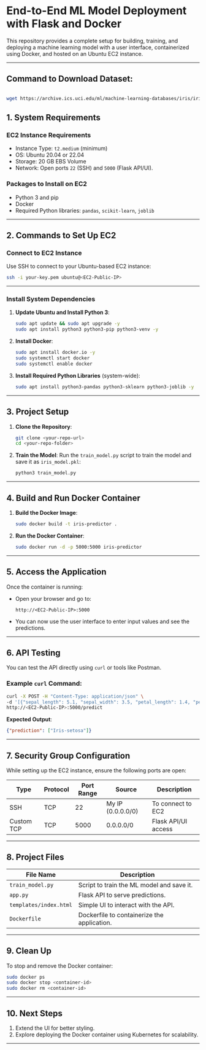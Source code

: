 

# **End-to-End ML Model Deployment with Flask and Docker**

This repository provides a complete setup for building, training, and deploying a machine learning model with a user interface, containerized using Docker, and hosted on an Ubuntu EC2 instance.

---
## **Command to Download Dataset:**
```bash

wget https://archive.ics.uci.edu/ml/machine-learning-databases/iris/iris.data -O iris.csv
```
## **1. System Requirements**

### **EC2 Instance Requirements**  
- Instance Type: `t2.medium` (minimum)  
- OS: Ubuntu 20.04 or 22.04  
- Storage: 20 GB EBS Volume  
- Network: Open ports `22` (SSH) and `5000` (Flask API/UI).

### **Packages to Install on EC2**
- Python 3 and pip  
- Docker  
- Required Python libraries: `pandas`, `scikit-learn`, `joblib`  

---

## **2. Commands to Set Up EC2**

### **Connect to EC2 Instance**
Use SSH to connect to your Ubuntu-based EC2 instance:
```bash
ssh -i your-key.pem ubuntu@<EC2-Public-IP>
```

---

### **Install System Dependencies**

1. **Update Ubuntu and Install Python 3**:
   ```bash
   sudo apt update && sudo apt upgrade -y
   sudo apt install python3 python3-pip python3-venv -y
   ```

2. **Install Docker**:
   ```bash
   sudo apt install docker.io -y
   sudo systemctl start docker
   sudo systemctl enable docker
   ```

3. **Install Required Python Libraries** (system-wide):
   ```bash
   sudo apt install python3-pandas python3-sklearn python3-joblib -y
   ```

---

## **3. Project Setup**

1. **Clone the Repository**:
   ```bash
   git clone <your-repo-url>
   cd <your-repo-folder>
   ```

2. **Train the Model**:
   Run the `train_model.py` script to train the model and save it as `iris_model.pkl`:
   ```bash
   python3 train_model.py
   ```

---

## **4. Build and Run Docker Container**

1. **Build the Docker Image**:
   ```bash
   sudo docker build -t iris-predictor .
   ```

2. **Run the Docker Container**:
   ```bash
   sudo docker run -d -p 5000:5000 iris-predictor
   ```

---

## **5. Access the Application**

Once the container is running:
- Open your browser and go to:
   ```
   http://<EC2-Public-IP>:5000
   ```

- You can now use the user interface to enter input values and see the predictions.

---

## **6. API Testing**

You can test the API directly using `curl` or tools like Postman.

### **Example `curl` Command**:
```bash
curl -X POST -H "Content-Type: application/json" \
-d '[{"sepal_length": 5.1, "sepal_width": 3.5, "petal_length": 1.4, "petal_width": 0.2}]' \
http://<EC2-Public-IP>:5000/predict
```

**Expected Output**:
```json
{"prediction": ["Iris-setosa"]}
```

---

## **7. Security Group Configuration**

While setting up the EC2 instance, ensure the following ports are open:

| Type          | Protocol | Port Range | Source           | Description            |
|---------------|----------|------------|------------------|------------------------|
| SSH           | TCP      | 22         | My IP (0.0.0.0/0)| To connect to EC2      |
| Custom TCP    | TCP      | 5000       | 0.0.0.0/0        | Flask API/UI access    |

---

## **8. Project Files**

| File Name         | Description                                      |
|--------------------|--------------------------------------------------|
| `train_model.py`   | Script to train the ML model and save it.        |
| `app.py`           | Flask API to serve predictions.                  |
| `templates/index.html` | Simple UI to interact with the API.          |
| `Dockerfile`       | Dockerfile to containerize the application.      |

---

## **9. Clean Up**

To stop and remove the Docker container:
```bash
sudo docker ps
sudo docker stop <container-id>
sudo docker rm <container-id>
```

---

## **10. Next Steps**
1. Extend the UI for better styling.
2. Explore deploying the Docker container using Kubernetes for scalability.

---





